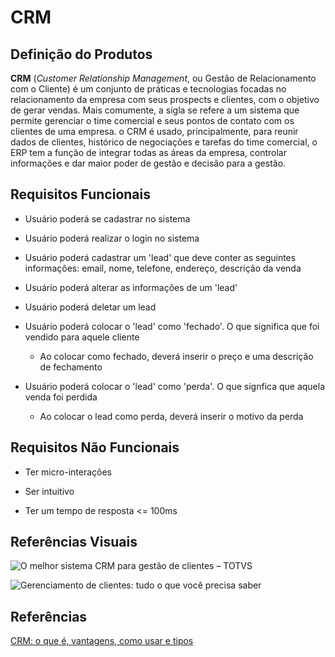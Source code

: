 # CRM

## Definição do Produtos

**CRM** (*Customer Relationship Management*, ou Gestão de Relacionamento com o Cliente) é um conjunto de práticas e tecnologias focadas no relacionamento da empresa com seus prospects e clientes, com o objetivo de gerar vendas. Mais comumente, a sigla se refere a um sistema que permite gerenciar o time comercial e seus pontos de contato com os clientes de uma empresa. o CRM é usado, principalmente, para reunir dados de clientes, histórico de negociações e tarefas do time comercial, o ERP tem a função de integrar todas as áreas da empresa, controlar informações e dar maior poder de gestão e decisão para a gestão.

## Requisitos Funcionais

* Usuário poderá se cadastrar no sistema

* Usuário poderá realizar o login no sistema

* Usuário poderá cadastrar um 'lead' que deve conter as seguintes informações: email, nome, telefone, endereço, descrição da venda

* Usuário poderá alterar as informações de um 'lead'

* Usuário poderá deletar um lead

* Usuário poderá colocar o 'lead' como 'fechado'. O que significa que foi vendido para aquele cliente
  
  * Ao colocar como fechado, deverá inserir o preço e uma descrição de fechamento

* Usuário poderá colocar o 'lead' como 'perda'. O que signfica que aquela venda foi perdida
  
  * Ao colocar o lead como perda, deverá inserir o motivo da perda

## Requisitos Não Funcionais

* Ter micro-interações

* Ser intuitivo

* Ter um tempo de resposta <= 100ms

## Referências Visuais

![O melhor sistema CRM para gestão de clientes – TOTVS](https://www.totvs.com/wp-content/uploads/2021/02/crm-gestao_clientes_mod03_atividades.jpg)

![Gerenciamento de clientes: tudo o que você precisa saber](https://res.cloudinary.com/monday-blogs/w_1009,h_668,c_fit/fl_lossy,f_auto,q_auto/wp-blog/2023/02/CRM-software-Deal_Opportunity-Image-board-1.png)

## Referências

[CRM: o que é, vantagens, como usar e tipos](https://www.rdstation.com/blog/vendas/o-que-e-crm)
